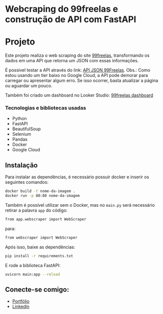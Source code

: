 # Webcraping do 99freelas e construção de API com FastAPI

# Projeto
Este projeto realiza o web scraping do site  [99freelas](https://www.99freelas.com.br/projects), transformando os dados em uma API que retorna um JSON com essas informações.

É possivel testar a API através do link: [API JSON 99Freelas](https://freelasapi-kjytds4tca-rj.a.run.app/). Obs.: Como estou usando um tier baixo no Google Cloud, a API pode demorar para carregar ou apresentar algum erro. Se isso ocorrer, basta atualizar a página ou aguardar um pouco.

Também foi criado um dashboard no Looker Studio: [99freelas dashboard](https://lookerstudio.google.com/s/mMHuARjGlTg)

### Tecnologias e bibliotecas usadas
* Python
* FastAPI
* BeautifulSoup
* Selenium
* Pandas
* Docker
* Google Cloud

## Instalação

Para instalar as dependências, é necessário possuir docker e inserir os seguintes comandos:
```bash
docker build -t nome-da-imagem .
docker run -p 80:80 nome-da-imagem
```

Também é possível utilizar sem o Docker, mas no `main.py` será necessário retirar a palavra `app` do código:
```bash
from app.webscraper import WebScraper
```
para:
```bash
from webscraper import WebScraper
```

Após isso, baixe as dependências:
```bash
pip install -r requirements.txt
```

E rode a biblioteca FastAPI:
```bash
uvicorn main:app --reload
```

## Conecte-se comigo:

- [Portfólio](https://yasmim-portifolio.vercel.app)
- [Linkedin](https://www.linkedin.com/in/yasmim-abrahao-311491227/)